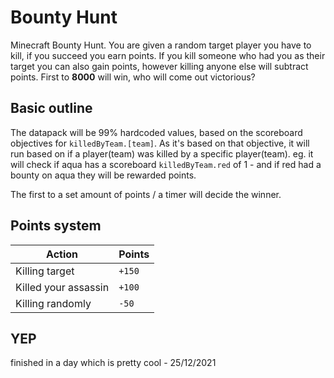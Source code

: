 # Bounty Hunt

Minecraft Bounty Hunt. You are given a random target player you have to kill, if you succeed you earn points. If you kill someone who had you as their target you can also gain points, however killing anyone else will subtract points. First to **8000** will win, who will come out victorious?

## Basic outline

The datapack will be 99% hardcoded values, based on the scoreboard objectives for `killedByTeam.[team]`. As it's based on that objective, it will run based on if a player(team) was killed by a specific player(team). eg. it will check if aqua has a scoreboard `killedByTeam.red` of 1 - and if red had a bounty on aqua they will be rewarded points.

The first to a set amount of points / a timer will decide the winner.

## Points system

| Action  | Points |
| ------ | ------ |
| Killing target | `+150` |
| Killed your assassin | `+100` |
| Killing randomly | `-50` |

## YEP

finished in a day which is pretty cool - 25/12/2021
